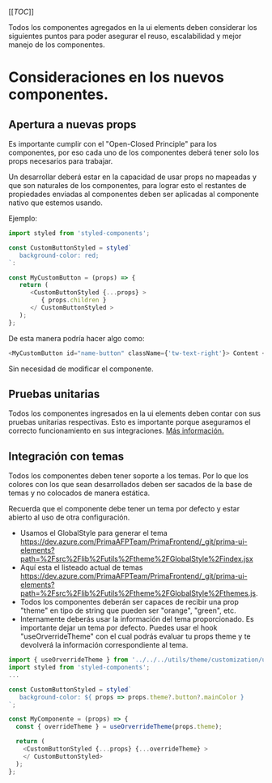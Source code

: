 [[_TOC_]]


Todos los componentes agregados en la ui elements deben considerar los siguientes puntos para poder asegurar el reuso, escalabilidad y mejor manejo de los componentes.

# Consideraciones en los nuevos componentes.
## Apertura a nuevas props
Es importante cumplir con el "Open-Closed Principle" para los componentes, por eso cada uno de los componentes deberá tener solo los props necesarios para trabajar. 

Un desarrollar deberá estar en la capacidad de usar props no mapeadas y que son naturales de los componentes, para lograr esto el restantes de propiedades enviadas al componentes deben ser aplicadas al componente nativo que estemos usando.

Ejemplo:

```js
import styled from 'styled-components';

const CustomButtonStyled = styled`
   background-color: red;
`:

const MyCustomButton = (props) => {
   return (
      <CustomButtonStyled {...props} >
         { props.children }
      </ CustomButtonStyled >
   );
};
```

De esta manera podría hacer algo como:

```js
<MyCustomButton id="name-button" className={'tw-text-right'}> Content <MyCustomButton />
```

Sin necesidad de modificar el componente.

## Pruebas unitarias
Todos los componentes ingresados en la ui elements deben contar con sus pruebas unitarias respectivas. Esto es importante porque aseguramos el correcto funcionamiento en sus integraciones. [Más información.](/Magna/Frontend/Lineamientos-generales/Estándares-de-Programación/Pruebas-Unitarias)

## Integración con temas
Todos los componentes deben tener soporte a los temas. Por lo que los colores con los que sean desarrollados deben ser sacados de la base de temas y no colocados de manera estática.

Recuerda que el componente debe tener un tema por defecto y estar abierto al uso de otra configuración.

- Usamos el GlobalStyle para generar el tema https://dev.azure.com/PrimaAFPTeam/PrimaFrontend/_git/prima-ui-elements?path=%2Fsrc%2Flib%2Futils%2Ftheme%2FGlobalStyle%2Findex.jsx
- Aquí esta el listeado actual de temas https://dev.azure.com/PrimaAFPTeam/PrimaFrontend/_git/prima-ui-elements?path=%2Fsrc%2Flib%2Futils%2Ftheme%2FGlobalStyle%2Fthemes.js.
- Todos los componentes deberán ser capaces de recibir una prop "theme" en tipo de string que pueden ser "orange", "green", etc.
- Internamente deberás usar la información del tema proporcionado. Es importante dejar un tema por defecto.
Puedes usar el hook "useOrverrideTheme" con el cual podrás evaluar tu props theme y te devolverá la información correspondiente al tema.

```js
import { useOrverrideTheme } from '../../../utils/theme/customization/useTheme';
import styled from 'styled-components';
...

const CustomButtonStyled = styled`
   background-color: ${ props => props.theme?.button?.mainColor }
`; 

const MyComponente = (props) => {
  const { overrideTheme } = useOrverrideTheme(props.theme);

  return (
    <CustomButtonStyled {...props} {...overrideTheme} >
    </ CustomButtonStyled>
  );
};


```


